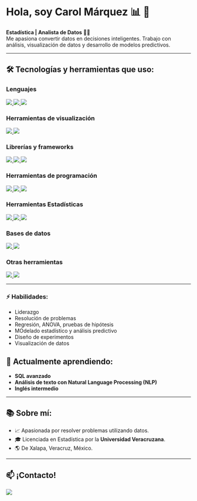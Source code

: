 # Hola, soy **Carol Márquez** :bar_chart: 👋

<!--
**CarolMarquez25/CarolMarquez25** is a ✨ _special_ ✨ repository because its `README.md` (this file) appears on your GitHub profile.

Here are some ideas to get you started:

- 🔭 I’m currently working on ...
- 🌱 I’m currently learning ...
- 👯 I’m looking to collaborate on ...
- 🤔 I’m looking for help with ...
- 💬 Ask me about ...
- 📫 How to reach me: ...
- 😄 Pronouns: ...
- ⚡ Fun fact: ...
-->

**Estadística | Analista de Datos** :woman_technologist:  
Me apasiona convertir datos en decisiones inteligentes. Trabajo con análisis, visualización de datos y desarrollo de modelos predictivos.  

---

## 🛠️ Tecnologías y herramientas que uso:

### **Lenguajes**
<a href="https://github.com/CarolGM">
  <img src="https://img.shields.io/badge/R-276DC3?style=for-the-badge&logo=r&logoColor=white"> 
  <img src="https://img.shields.io/badge/Python-3776AB?style=for-the-badge&logo=python&logoColor=white"> 
  <img src="https://img.shields.io/badge/SQL-336791?style=for-the-badge&logo=postgresql&logoColor=white">
</a>

### **Herramientas de visualización**
<a href="https://github.com/CarolGM">
  <img src="https://img.shields.io/badge/Power_BI-F2C811?style=for-the-badge&logo=powerbi&logoColor=black"> 
  <img src="https://img.shields.io/badge/ggplot2-1A85FF?style=for-the-badge&logo=r&logoColor=white">
</a>

### **Librerías y frameworks**
<a href="https://github.com/CarolGM">
  <img src="https://img.shields.io/badge/Tidyverse-1A85FF?style=for-the-badge&logo=r&logoColor=white"> 
  <img src="https://img.shields.io/badge/Pandas-150458?style=for-the-badge&logo=python&logoColor=white"> 
  <img src="https://img.shields.io/badge/NumPy-013243?style=for-the-badge&logo=numpy&logoColor=white"> 
</a>

### **Herramientas de programación**
<a href="https://github.com/CarolGM">
  <img src="https://img.shields.io/badge/Python-3776AB?style=for-the-badge&logo=python&logoColor=white"> 
  <img src="https://img.shields.io/badge/RStudio-75AADB?style=for-the-badge&logo=rstudio&logoColor=white"> 
  <img src="https://img.shields.io/badge/GitHub-181717?style=for-the-badge&logo=github&logoColor=white">

</a>

### **Herramientas Estadísticas**
<a href="https://github.com/CarolGM">
  <img src="https://img.shields.io/badge/SPSS-003366?style=for-the-badge&logo=ibm&logoColor=white">
</a>

<a href="https://github.com/CarolGM">
  <!-- Statistica (Sin logo oficial, pero con un color representativo) -->
  <img src="https://img.shields.io/badge/Statistica-007ACC?style=for-the-badge&logo=statistics&logoColor=white">
</a>

<a href="https://github.com/CarolGM">
  <!-- Minitab (Sin logo oficial, pero con un color representativo) -->
  <img src="https://img.shields.io/badge/Minitab-1D9BF0?style=for-the-badge&logo=analytics&logoColor=white">
</a>

### **Bases de datos**
<a href="https://github.com/CarolGM">
  <img src="https://img.shields.io/badge/MySQL-4479A1?style=for-the-badge&logo=mysql&logoColor=white"> 
  <img src="https://img.shields.io/badge/MongoDB-47A248?style=for-the-badge&logo=mongodb&logoColor=white">
</a>

### **Otras herramientas**
<a href="https://github.com/CarolGM">
  <img src="https://img.shields.io/badge/Excel-217346?style=for-the-badge&logo=microsoft-excel&logoColor=white"> 
  <img src="https://img.shields.io/badge/LaTeX-008080?style=for-the-badge&logo=latex&logoColor=white">
</a>

---
### ⚡ Habilidades:
- Liderazgo
- Resolución de problemas
- Regresión, ANOVA, pruebas de hipótesis
- MOdelado estadístico y análisis predictivo
- Diseño de experimentos
- Visualización de datos  

## 🌱 Actualmente aprendiendo:  
- **SQL avanzado**  
- **Análisis de texto con Natural Language Processing (NLP)**
- **Inglés intermedio** 

---

## 📚 Sobre mí:  
- 📈 Apasionada por resolver problemas utilizando datos.
- 🎓 Licenciada en Estadística por la **Universidad Veracruzana**.  
- 🌎 De Xalapa, Veracruz, México.  

---

## 📫 ¡Contacto!  
<a href="linkedin.com/in/carol-galilea-márquez-miranda-332b08214">
  <img src="https://img.shields.io/badge/LinkedIn-0A66C2?style=for-the-badge&logo=linkedin&logoColor=white">
</a>

